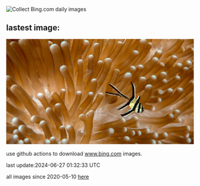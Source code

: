 ![Collect Bing.com daily images](https://github.com/counter2015/bing-daily-images/workflows/Collect%20Bing.com%20daily%20images/badge.svg)
## lastest image:
![](images/CardinalfishAnemone.jpg)

use github actions to download www.bing.com images.

last update:2024-06-27 01:32:33 UTC

all images since 2020-05-10 [here](https://github.com/counter2015/bing-daily-images/tree/master/images) 
